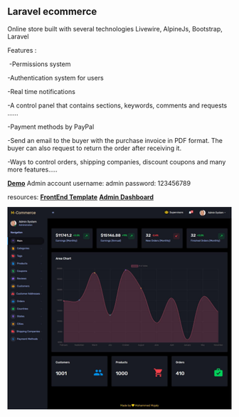 ## Laravel ecommerce

Online store built with several technologies Livewire, AlpineJs, Bootstrap, Laravel

Features :

 -Permissions system

-Authentication system for users

-Real time notifications

-A control panel that contains sections, keywords, comments and requests ......

-Payment methods by PayPal

-Send an email to the buyer with the purchase invoice in PDF format. The buyer can also request to return the order after receiving it.

-Ways to control orders, shipping companies, discount coupons and many more features.....

**[Demo](https://m-commerce.ml)**
Admin account 
username: admin
password: 123456789

resources:
**[FrontEnd Template](https://bootstrapious.com/p/boutique-bootstrap-e-commerce-template)**
**[Admin Dashboard](https://github.com/BootstrapDash/corona-free-dark-bootstrap-admin-template)**

<p align="center"><img src="https://raw.githubusercontent.com/Mohammed-Mojaly/laravel-ecommerce/master/admin.jpg"></p>
